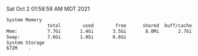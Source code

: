 Sat Oct  2 01:58:58 AM MDT 2021
```bash
System Memory
               total        used        free      shared  buff/cache   available
Mem:           7.7Gi       1.4Gi       3.5Gi       8.0Mi       2.7Gi       6.0Gi
Swap:          7.6Gi       1.0Gi       6.6Gi
System Storage
672M	.
```

